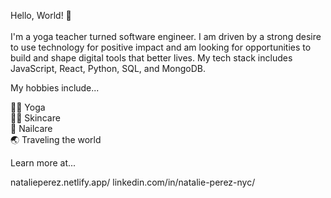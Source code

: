 Hello, World! 👋 <br>
<br>
I'm a yoga teacher turned software engineer. I am driven by a strong desire to use technology for positive impact and am looking for opportunities to build and shape digital tools that better lives. My tech stack includes JavaScript, React, Python, SQL, and MongoDB.

My hobbies include...

🧘‍♀️ Yoga <br>
💁‍♀️ Skincare <br>
💅 Nailcare <br>
🌏 Traveling the world


Learn more at...

natalieperez.netlify.app/
linkedin.com/in/natalie-perez-nyc/
